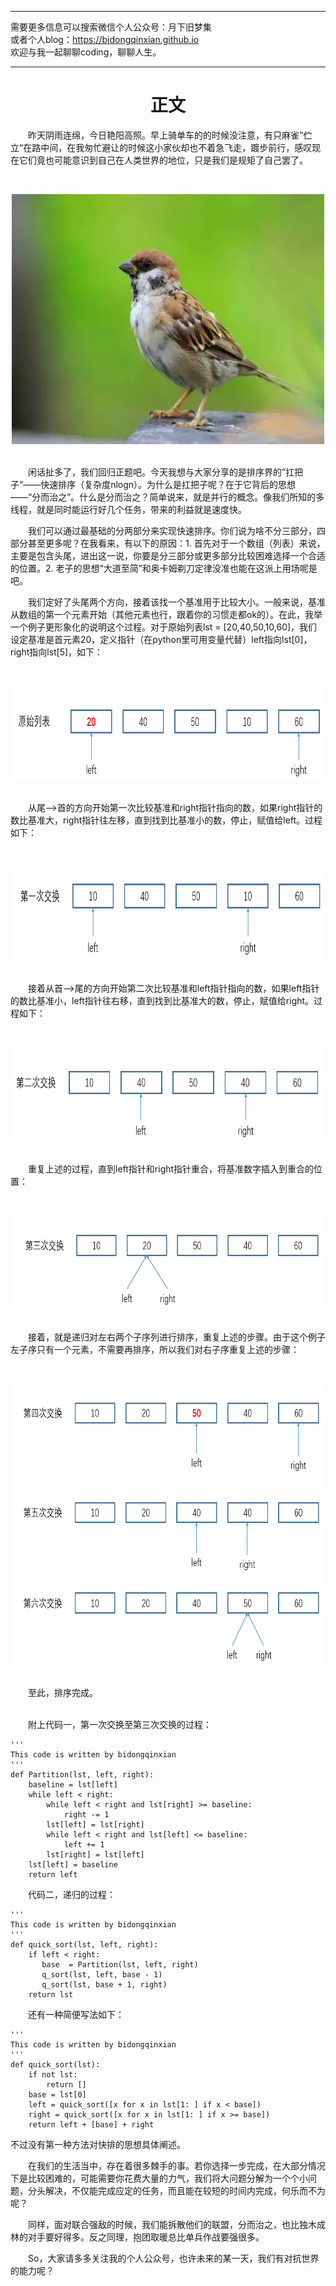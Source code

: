 ***
需要更多信息可以搜索微信个人公众号：月下旧梦集 <br/>
或者个人blog：https://bidongqinxian.github.io <br/>
欢迎与我一起聊聊coding，聊聊人生。
***

# <center>正文

&emsp;&emsp;昨天阴雨连绵，今日艳阳高照。早上骑单车的的时候没注意，有只麻雀”伫立“在路中间，在我匆忙避让的时候这小家伙却也不着急飞走，踱步前行，感叹现在它们竟也可能意识到自己在人类世界的地位，只是我们是规矩了自己罢了。

&nbsp;<div align=center><img width = '500' height ='400' src =../../data/algorithm/session1/bird.jpg/></div>

<br/>&emsp;&emsp;闲话扯多了，我们回归正题吧。今天我想与大家分享的是排序界的”扛把子“——快速排序（复杂度nlogn）。为什么是扛把子呢？在于它背后的思想——“分而治之”。什么是分而治之？简单说来，就是并行的概念。像我们所知的多线程，就是同时能运行好几个任务，带来的利益就是速度快。

&emsp;&emsp;我们可以通过最基础的分两部分来实现快速排序。你们说为啥不分三部分，四部分甚至更多呢？在我看来，有以下的原因：1. 首先对于一个数组（列表）来说，主要是包含头尾，进出这一说，你要是分三部分或更多部分比较困难选择一个合适的位置。2. 老子的思想“大道至简”和奥卡姆剃刀定律没准也能在这派上用场呢是吧。

&emsp;&emsp;我们定好了头尾两个方向，接着该找一个基准用于比较大小。一般来说，基准从数组的第一个元素开始（其他元素也行，跟着你的习惯走都ok的）。在此，我举一个例子更形象化的说明这个过程。对于原始列表lst = [20,40,50,10,60]，我们设定基准是首元素20，定义指针（在python里可用变量代替）left指向lst[0]，right指向lst[5]，如下：

&nbsp;<div align=center><img width = '500' height ='150' src =../../data/algorithm/session1/图片1.png/></div>

<br/>&emsp;&emsp;从尾——>首的方向开始第一次比较基准和right指针指向的数，如果right指针的数比基准大，right指针往左移，直到找到比基准小的数，停止，赋值给left。过程如下：

&nbsp;<div align=center><img width = '500' height ='150' src =../../data/algorithm/session1/图片2.png/></div>

<br/>&emsp;&emsp;接着从首——>尾的方向开始第二次比较基准和left指针指向的数，如果left指针的数比基准小，left指针往右移，直到找到比基准大的数，停止，赋值给right。过程如下：

&nbsp;<div align=center><img width = '500' height ='150' src =../../data/algorithm/session1/第二次交换.png/></div>

<br/>&emsp;&emsp;重复上述的过程，直到left指针和right指针重合，将基准数字插入到重合的位置：

&nbsp;<div align=center><img width = '500' height ='150' src =../../data/algorithm/session1/第三次交换.png/></div>

<br/>&emsp;&emsp;接着，就是递归对左右两个子序列进行排序，重复上述的步骤。由于这个例子左子序只有一个元素，不需要再排序，所以我们对右子序重复上述的步骤：

&nbsp;<div align=center><img width = '500' height ='450' src =../../data/algorithm/session1/第四次交换.png/></div>

<br/>&emsp;&emsp;至此，排序完成。

<br/>&emsp;&emsp;附上代码一，第一次交换至第三次交换的过程：

```
'''
This code is written by bidongqinxian
'''
def Partition(lst, left, right):
    baseline = lst[left]
    while left < right:
        while left < right and lst[right] >= baseline:
            right -= 1
        lst[left] = lst[right]
        while left < right and lst[left] <= baseline:
            left += 1
        lst[right] = lst[left]
    lst[left] = baseline
    return left
```

&emsp;&emsp;代码二，递归的过程：
```
'''
This code is written by bidongqinxian
'''
def quick_sort(lst, left, right):
    if left < right:
       base  = Partition(lst, left, right)
       q_sort(lst, left, base - 1)
       q_sort(lst, base + 1, right)
    return lst
```

&emsp;&emsp;还有一种简便写法如下：

```
'''
This code is written by bidongqinxian
'''
def quick_sort(lst):
    if not lst:
        return []
    base = lst[0]
    left = quick_sort([x for x in lst[1: ] if x < base])
    right = quick_sort([x for x in lst[1: ] if x >= base])
    return left + [base] + right
```
不过没有第一种方法对快排的思想具体阐述。

&emsp;&emsp;在我们的生活当中，存在着很多棘手的事。若你选择一步完成，在大部分情况下是比较困难的，可能需要你花费大量的力气，我们将大问题分解为一个个小问题，分头解决，不仅能完成应定的任务，而且能在较短的时间内完成，何乐而不为呢？

&emsp;&emsp;同样，面对联合强敌的时候，我们能拆散他们的联盟，分而治之，也比独木成林的对手要好得多。反之同理，抱团取暖总比单兵作战要强很多。

&emsp;&emsp;So，大家请多多关注我的个人公众号，也许未来的某一天，我们有对抗世界的能力呢？